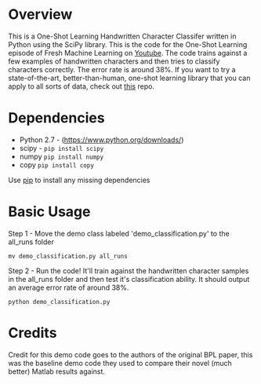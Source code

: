 Overview
============
This is a One-Shot Learning Handwritten Character Classifer written in Python using the SciPy library. This is the code for the One-Shot Learning episode of Fresh Machine Learning on [Youtube](https://youtu.be/FIjy3lV_KJU). The code trains against a few examples of handwritten characters and then tries to classify characters correctly. The error rate is around 38%. If you want to try a state-of-the-art, better-than-human, one-shot learning library that you can apply to all sorts of data, check out [this](https://github.com/MaxwellRebo/PyBPL) repo. 

Dependencies
============

* Python 2.7 - (https://www.python.org/downloads/)
* scipy - `pip install scipy`
* numpy `pip install numpy`
* copy `pip install copy`

Use [pip](https://pypi.python.org/pypi/pip) to install any missing dependencies

Basic Usage
===========

Step 1 - Move the demo class labeled 'demo_classification.py' to the all_runs folder 

```shell
mv demo_classification.py all_runs 
```

Step 2 - Run the code! It'll train against the handwritten character samples in the all_runs folder and then test it's classification ability.
It should output an average error rate of around 38%.
```shell
python demo_classification.py
```

Credits
===========
Credit for this demo code goes to the authors of the original BPL paper, this was the baseline demo code they used to compare their novel (much better) Matlab results against. 
